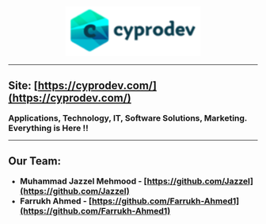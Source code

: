 <a href="https://cyprodev.com/" style="color:inherit">
<p align="center">
<img height=100 src="./images/CyprodevLogo2.png"/>
</p>
<style>
    h1, h2 {
        border: none !important;
    }
    h3 {
        margin-top: 0px !important;
        margin-bottom: 0px !important;
        padding-bottom: 0px !important;
        padding-top: 0px !important;
    }
</style>
</a>

---

## Site: [https://cyprodev.com/](https://cyprodev.com/)

### Applications, Technology, IT, Software Solutions, Marketing. Everything is Here !!

---

## Our Team:

- ### Muhammad Jazzel Mehmood - [https://github.com/Jazzel](https://github.com/Jazzel)
- ### Farrukh Ahmed - [https://github.com/Farrukh-Ahmed1](https://github.com/Farrukh-Ahmed1)

